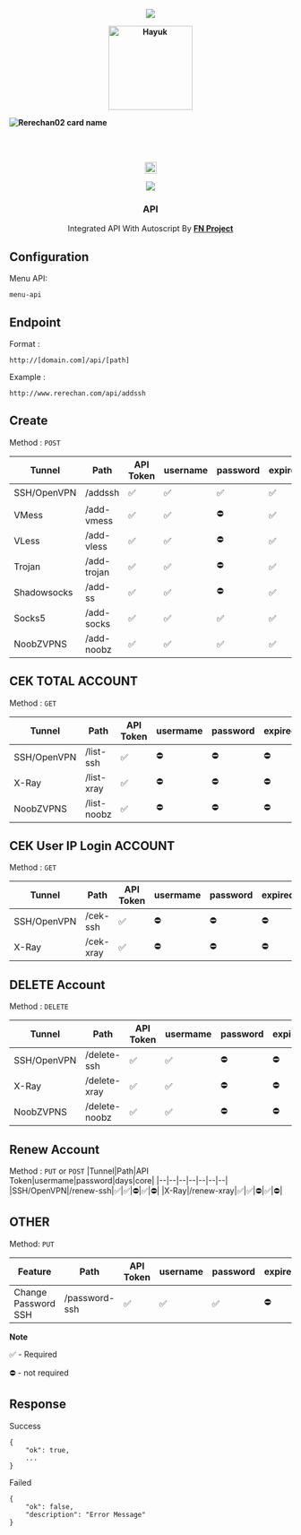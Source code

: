 <p align="center">
<img src="https://readme-typing-svg.herokuapp.com?color=%2336BCF7&center=true&vCenter=true&lines=Welcome+to+github+Rerechan02" />
</p>
<b>
<p align='center'><a href="https://api.daily.dev/get?r=Rerechan02"><img src="https://telegra.ph/file/0cd2f21fc503b748258c8.png" width="150" alt="Hayuk"/></a></p>

![Rerechan02 card name](https://cardivo.vercel.app/api?name=Rerechan%20Store&description=Hi,%20everyone!%20and%20Nice%20to%20meet%20you%20%F0%9F%91%8B&image=https://raw.githubusercontent.com/Rerechan02/simple-xray/main/funny1.jpg?v=4&backgroundColor=%23ecf0f1&telegram=/&github=Rerechan02&pattern=leaf&colorPattern=%23eaeaea)
</b>


<br />
<br />
<p align="center">
<img height=21 src="https://komarev.com/ghpvc/?username=Rerechan02">
</p>
<p align="center">
<img src="https://readme-typing-svg.herokuapp.com?color=%2336BCF7&center=true&vCenter=true&lines=R+E+R+E+C+H+A+N+0+2" />
</p>
<div height='45' align="center">

### API
Integrated API With Autoscript By [**FN Project**](https://t.me/fn_project)

<div height='45' align="left">

## Configuration

Menu API:

    menu-api

## Endpoint

Format :

    http://[domain.com]/api/[path]

Example :

    http://www.rerechan.com/api/addssh

## Create
Method : `POST`

|Tunnel|Path|API Token|username|password|expired|core|limit-ip|
|--|--|--|--|--|--|--|--|
|SSH/OpenVPN|/addssh|✅|✅|✅|✅|⛔️|✅|
|VMess|/add-vmess|✅|✅|⛔️|✅|✅|⛔️|
|VLess|/add-vless|✅|✅|⛔️|✅|✅|⛔️|
|Trojan|/add-trojan|✅|✅|⛔️|✅|✅|⛔️|
|Shadowsocks|/add-ss|✅|✅|⛔️|✅|✅|⛔️|
|Socks5|/add-socks|✅|✅|✅|✅|✅|⛔️|
|NoobZVPNS|/add-noobz|✅|✅|✅|✅|⛔️|⛔️|

## CEK TOTAL ACCOUNT
Method : `GET`

|Tunnel|Path|API Token|usermame|password|expired|core|
|--|--|--|--|--|--|--|
|SSH/OpenVPN|/list-ssh|✅|⛔|⛔|⛔|⛔|
|X-Ray|/list-xray|✅|⛔|⛔|⛔|⛔|
|NoobZVPNS|/list-noobz|✅|⛔|⛔|⛔|⛔|

## CEK User IP Login ACCOUNT
Method : `GET`

|Tunnel|Path|API Token|usermame|password|expired|core|
|--|--|--|--|--|--|--|
|SSH/OpenVPN|/cek-ssh|✅|⛔|⛔|⛔|⛔|
|X-Ray|/cek-xray|✅|⛔|⛔|⛔|⛔|

## DELETE Account
Method : `DELETE`

|Tunnel|Path|API Token|usermame|password|expired|core|
|--|--|--|--|--|--|--|
|SSH/OpenVPN|/delete-ssh|✅|✅|⛔|⛔|⛔|
|X-Ray|/delete-xray|✅|✅|⛔|⛔|⛔|
|NoobZVPNS|/delete-noobz|✅|✅|⛔|⛔|⛔|

## Renew Account
Method : `PUT` or `POST`
|Tunnel|Path|API Token|usermame|password|days|core|
|--|--|--|--|--|--|--|
|SSH/OpenVPN|/renew-ssh|✅|✅|⛔|✅|⛔|
|X-Ray|/renew-xray|✅|✅|⛔|✅|⛔|


## OTHER
Method: `PUT`

|Feature|Path|API Token|username|password|expired|core|
|--|--|--|--|--|--|--|
|Change Password SSH|/password-ssh|✅|✅|✅|⛔️|⛔️|
**Note**

✅ - Required

⛔️ - not required

## Response

Success

    {
    	"ok": true,
    	...
    }

Failed

    {
    	"ok": false,
    	"description": "Error Message"
    }
